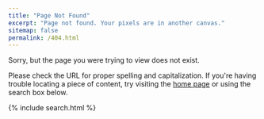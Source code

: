 ```yaml
---
title: "Page Not Found"
excerpt: "Page not found. Your pixels are in another canvas."
sitemap: false
permalink: /404.html
---
```


Sorry, but the page you were trying to view does not exist.

Please check the URL for proper spelling and capitalization. If you're having trouble locating a piece of content, try visiting the [home page](/) or using the search box below.

{% include search.html %}